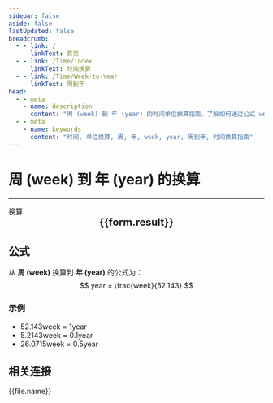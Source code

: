```yaml
---
sidebar: false
aside: false
lastUpdated: false
breadcrumb:
  - - link: /
      linkText: 首页
  - - link: /Time/index
      linkText: 时间换算
  - - link: /Time/Week-to-Year
      linkText: 周到年
head:
  - - meta
    - name: description
      content: "周 (week) 到 年 (year) 的时间单位换算指南。了解如何通过公式 week ÷ 52.1428571429 换算为年。"
  - - meta
    - name: keywords
      content: "时间, 单位换算, 周, 年, week, year, 周到年, 时间换算指南"
---
```

# 周 (week) 到 年 (year) 的换算

---
<script setup>
import { onMounted, reactive, inject, ref } from 'vue'
import { NButton,NForm ,NFormItem,NInput,NInputNumber,NSelect,NCard,useMessage,NGrid ,NGi  } from 'naive-ui'
import { defineClientComponent } from 'vitepress'
import { Time } from '../../files';

const convert = inject('convert')

const form = reactive({
  number: null,
  result: '',
})

const convertHandler = () => {
  if (form.number !== null && !isNaN(form.number)) {
    const convertedValue = parseFloat(form.number) / 52.143
    form.result = `${form.number}week = ${convertedValue.toFixed(4)}year`
  } else {
    form.result = '请输入有效的数值。'
  }
}
</script>

<n-form size="large" :model="form">
  <n-form-item label="周 (week)">
    <n-input-number v-model:value="form.number" placeholder="输入周" style="width: 100%" />
  </n-form-item>
  <n-form-item>
    <n-button type="info" @click="convertHandler" block>换算</n-button>
  </n-form-item>
</n-form>

<n-card  embedded :bordered="false" hoverable>
  <div  style="text-align:center;font-size:20px;">
    <strong>{{form.result}}</strong>
  </div>
</n-card>

## 公式

从 **周 (week)** 换算到 **年 (year)** 的公式为：
$$ year = \frac{week}{52.143} $$

### 示例
- 52.143week = 1year
- 5.2143week = 0.1year
- 26.0715week = 0.5year
## 相关连接
<n-grid x-gap="12" :cols="2">
  <n-gi v-for="(file, index) in Time" :key="index">
    <n-button
      text
      tag="a"
      :href="file.path"
      type="info"
    >
      {{file.name}}
    </n-button>
  </n-gi>
</n-grid>